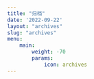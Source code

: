 ```yaml
---
title: "归档"
date: '2022-09-22'
layout: "archives"
slug: "archives"
menu:
    main:
        weight: -70
        params: 
            icon: archives
---
```

